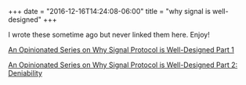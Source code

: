 +++
date = "2016-12-16T14:24:08-06:00"
title = "why signal is well-designed"
+++

I wrote these sometime ago but never linked them here. Enjoy!

[An Opinionated Series on Why Signal Protocol is Well-Designed Part 1](https://www.praetorian.com/blog/whatsapp-end-to-end-encryption-why-signal-protocol-is-well-designed)

[An Opinionated Series on Why Signal Protocol is Well-Designed Part 2: Deniability](https://www.praetorian.com/blog/an-opinionated-series-on-why-signal-protocol-is-well-designed-deniability)


